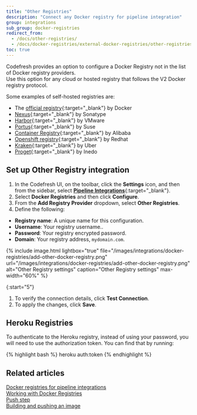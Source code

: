 ```yaml
---
title: "Other Registries"
description: "Connect any Docker registry for pipeline integration"
group: integrations
sub_group: docker-registries
redirect_from:
  - /docs/other-registries/
  - /docs/docker-registries/external-docker-registries/other-registries/
toc: true
---
```

Codefresh provides an option to configure a Docker Registry not in the list of Docker registry providers.  
Use this option for any cloud or hosted registry that follows the V2 Docker registry protocol.  

Some examples of self-hosted registries are:
* The [official registry](https://github.com/docker/distribution){:target="\_blank"} by Docker
* [Nexus](https://www.sonatype.com/nexus-repository-sonatype){:target="\_blank"} by Sonatype
* [Harbor](https://goharbor.io/){:target="\_blank"} by VMware
* [Portus](http://port.us.org/){:target="\_blank"} by Suse
* [Container Registry](https://www.alibabacloud.com/product/container-registry){:target="\_blank"} by Alibaba
* [Openshift registry](https://www.openshift.com/){:target="\_blank"} by Redhat
* [Kraken](https://github.com/uber/kraken){:target="\_blank"} by Uber
* [Proget](https://inedo.com/proget){:target="\_blank"} by Inedo

## Set up Other Registry integration

1. In the Codefresh UI, on the toolbar, click the **Settings** icon, and then from the sidebar, select [**Pipeline Integrations**](https://g.codefresh.io/account-admin/account-conf/integration){:target="\_blank"}. 
1. Select **Docker Registries** and then click **Configure**.
1. From the **Add Registry Provider** dropdown, select **Other Registries**.
1. Define the following:  
  * **Registry name**: A unique name for this configuration.
  * **Username**: Your registry username..
  * **Password**: Your registry encrypted password.
  * **Domain**: Your registry address, `mydomain.com`.  

{% include 
	image.html 
	lightbox="true" 
	file="/images/integrations/docker-registries/add-other-docker-registry.png" 
	url="/images/integrations/docker-registries/add-other-docker-registry.png" 
	alt="Other Registry settings" 
	caption="Other Registry settings" 
	max-width="60%" %}

{:start="5"}
1. To verify the connection details, click **Test Connection**.
1. To apply the changes, click **Save**.


## Heroku Registries

To authenticate to the Heroku registry, instead of using your password, you will need to use the authorization token.  You can find that by running:

{% highlight bash %}
heroku auth:token
{% endhighlight %}

## Related articles
[Docker registries for pipeline integrations]({{site.baseurl}}/docs/integrations/docker-registries)  
[Working with Docker Registries]({{site.baseurl}}/docs/ci-cd-guides/working-with-docker-registries/)  
[Push step]({{site.baseurl}}/docs/pipelines/steps/push/)  
[Building and pushing an image]({{site.baseurl}}/docs/yaml-examples/examples/build-and-push-an-image/)  
